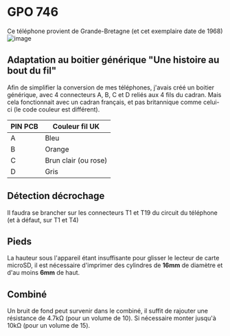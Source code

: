 # GPO 746

Ce téléphone provient de Grande-Bretagne (et cet exemplaire date de 1968)
![image](https://user-images.githubusercontent.com/1282106/204911892-fa22c91d-5533-4925-9102-443f3f17eb40.png)

## Adaptation au boitier générique "Une histoire au bout du fil"

Afin de simplifier la conversion de mes téléphones, j'avais créé un boitier générique, avec 4 connecteurs A, B, C et D reliés aux 4 fils du cadran.
Mais cela fonctionnait avec un cadran français, et pas britannique comme celui-ci (le code couleur est différent).

| PIN PCB | Couleur fil UK |
| --- | --- |
| A | Bleu  |
| B | Orange  |
| C | Brun clair (ou rose)  |
| D | Gris  |

## Détection décrochage
Il faudra se brancher sur les connecteurs T1 et T19 du circuit du téléphone (et à défaut, sur T1 et T4)

## Pieds
La hauteur sous l'appareil étant insuffisante pour glisser le lecteur de carte microSD, il est nécessaire d'imprimer des cylindres de **16mm** de diamètre et d'au moins **6mm** de haut.

## Combiné
Un bruit de fond peut survenir dans le combiné, il suffit de rajouter une résistance de 4.7kΩ (pour un volume de 10). Si nécessaire monter jusqu'à 10kΩ (pour un volume de 15).

